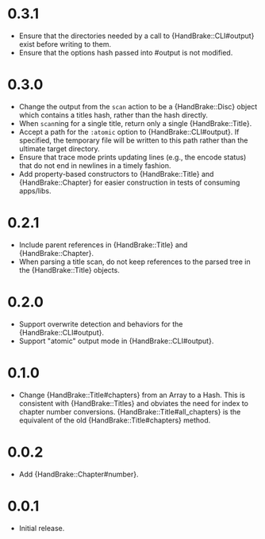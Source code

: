 0.3.1
=====

- Ensure that the directories needed by a call to
  {HandBrake::CLI#output} exist before writing to them.
- Ensure that the options hash passed into #output is not modified.

0.3.0
=====

- Change the output from the `scan` action to be a {HandBrake::Disc}
  object which contains a titles hash, rather than the hash directly.
- When `scan`ning for a single title, return only a single
  {HandBrake::Title}.
- Accept a path for the `:atomic` option to
  {HandBrake::CLI#output}. If specified, the temporary file will be
  written to this path rather than the ultimate target directory.
- Ensure that trace mode prints updating lines (e.g., the encode
  status) that do not end in newlines in a timely fashion.
- Add property-based constructors to {HandBrake::Title} and
  {HandBrake::Chapter} for easier construction in tests of consuming
  apps/libs.

0.2.1
=====

- Include parent references in {HandBrake::Title} and
  {HandBrake::Chapter}.
- When parsing a title scan, do not keep references to the parsed tree
  in the {HandBrake::Title} objects.

0.2.0
=====

- Support overwrite detection and behaviors for the
  {HandBrake::CLI#output}.
- Support "atomic" output mode in {HandBrake::CLI#output}.

0.1.0
=====

- Change {HandBrake::Title#chapters} from an Array to a Hash. This is
  consistent with {HandBrake::Titles} and obviates the need for index
  to chapter number conversions. {HandBrake::Title#all_chapters} is
  the equivalent of the old {HandBrake::Title#chapters} method.

0.0.2
=====

- Add {HandBrake::Chapter#number}.

0.0.1
=====

- Initial release.
